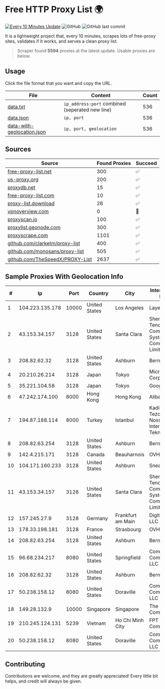 
# Free HTTP Proxy List 🌍

[![Every 10 Minutes Update](https://github.com/mertguvencli/http-proxy-list/actions/workflows/main.yml/badge.svg?branch=main)](https://github.com/mertguvencli/http-proxy-list/actions/workflows/main.yml)
![GitHub](https://img.shields.io/github/license/mertguvencli/http-proxy-list)
![GitHub last commit](https://img.shields.io/github/last-commit/mertguvencli/http-proxy-list)

It is a lightweight project that, every 10 minutes, scrapes lots of free-proxy sites, validates if it works, and serves a clean proxy list.


> Scraper found **5594** proxies at the latest update. Usable proxies are below.

## Usage

Click the file format that you want and copy the URL.


|File|Content|Count|
|----|-------|-----|
|[data.txt](https://raw.githubusercontent.com/mertguvencli/http-proxy-list/main/proxy-list/data.txt)|`ip_address:port` combined (seperated new line)|536|
|[data.json](https://raw.githubusercontent.com/mertguvencli/http-proxy-list/main/proxy-list/data.json)|`ip, port`|536|
|[data-with-geolocation.json](https://raw.githubusercontent.com/mertguvencli/http-proxy-list/main/proxy-list/data-with-geolocation.json)|`ip, port, geolocation`|536|

## Sources

|Source|Found Proxies|Succeed|
|------|-------------|-------|
|[free-proxy-list.net](https://free-proxy-list.net)|300|✅|
|[us-proxy.org](https://www.us-proxy.org)|200|✅|
|[proxydb.net](http://proxydb.net)|15|✅|
|[free-proxy-list.com](https://free-proxy-list.com/?page=&port=&type%5B%5D=http&type%5B%5D=https&up_time=0&search=Search)|10|✅|
|[proxy-list.download](https://www.proxy-list.download/HTTP)|26|✅|
|[vpnoverview.com](https://vpnoverview.com/privacy/anonymous-browsing/free-proxy-servers)|0|🚫|
|[proxyscan.io](https://www.proxyscan.io)|100|✅|
|[proxylist.geonode.com](https://proxylist.geonode.com/api/proxy-list?limit=300&page=1&sort_by=lastChecked&sort_type=desc&protocols=http,https)|300|✅|
|[proxyscrape.com](https://api.proxyscrape.com/v2/?request=displayproxies&protocol=http&timeout=10000&country=all&ssl=all&anonymity=all)|1101|✅|
|[github.com/clarketm/proxy-list](https://raw.githubusercontent.com/clarketm/proxy-list/master/proxy-list-raw.txt)|400|✅|
|[github.com/monosans/proxy-list](https://raw.githubusercontent.com/monosans/proxy-list/main/proxies/http.txt)|505|✅|
|[github.com/TheSpeedX/PROXY-List](https://raw.githubusercontent.com/TheSpeedX/PROXY-List/master/http.txt)|2637|✅|


## Sample Proxies With Geolocation Info

|#|Ip|Port|Country|City|Internet Service Provider|
|-|--|----|-------|----|-------------------------|
|1|104.223.135.178|10000|United States|Los Angeles|LayerHost|
|2|43.153.34.157|3128|United States|Santa Clara|Shenzhen Tencent Computer Systems Company Limited|
|3|208.82.62.32|3128|United States|Ashburn|Bernardi Sounds|
|4|20.210.26.214|3128|Japan|Tokyo|Microsoft Corporation|
|5|35.221.104.58|3128|Japan|Tokyo|Google LLC|
|6|47.242.174.100|8000|Hong Kong|Hong Kong|Alibaba.com LLC|
|7|194.87.188.114|8000|Turkey|Istanbul|Kadir Huseyin Tezcan Nosspeed Internet Teknolojileri|
|8|208.82.63.254|3128|United States|Ashburn|Bernardi Sounds|
|9|142.4.215.171|3128|Canada|Beauharnois|OVH SAS|
|10|104.171.160.233|3128|United States|Ashburn|Sneaker Server|
|11|43.153.34.157|3128|United States|Santa Clara|Shenzhen Tencent Computer Systems Company Limited|
|12|157.245.27.9|3128|Germany|Frankfurt am Main|DigitalOcean, LLC|
|13|178.33.198.181|3128|France|Strasbourg|OVH SAS|
|14|208.82.63.254|3128|United States|Ashburn|Bernardi Sounds|
|15|96.68.234.217|8080|United States|Springfield|Comcast Cable Communications, LLC|
|16|208.82.62.32|3128|United States|Ashburn|Bernardi Sounds|
|17|50.238.158.12|8080|United States|Doraville|Comcast Cable Communications, LLC|
|18|149.28.132.9|10000|Singapore|Singapore|The Constant Company|
|19|210.245.124.131|5239|Vietnam|Ho Chi Minh City|FPT Telecom Company|
|20|50.238.158.12|8080|United States|Doraville|Comcast Cable Communications, LLC|



## Contributing

Contributions are welcome, and they are greatly appreciated! Every
little bit helps, and credit will always be given.

